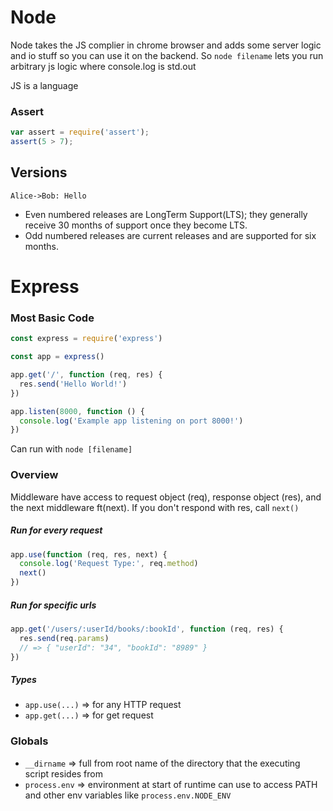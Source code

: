 # Node

Node takes the JS complier in chrome browser and adds some server logic and io stuff so you can use it on the backend. So `node filename` lets you run arbitrary js logic where console.log is std.out

JS is a language

### Assert

```js
var assert = require('assert');
assert(5 > 7);
```

## Versions

```flowchart
Alice->Bob: Hello

```



- Even numbered releases are LongTerm Support(LTS); they generally receive 30 months of support once they become LTS.
- Odd numbered releases are current releases and are supported for six months.

# Express

### Most Basic Code

```js
const express = require('express')

const app = express()

app.get('/', function (req, res) {
  res.send('Hello World!')
})

app.listen(8000, function () {
  console.log('Example app listening on port 8000!')
})
```

Can run with `node [filename]`

### Overview

Middleware have access to request object (req), response object (res), and the next middleware ft(next). If you don't respond with res, call `next()`

##### Run for every request

```javascript
app.use(function (req, res, next) {
  console.log('Request Type:', req.method)
  next()
})
```

##### Run for specific urls

```javascript
app.get('/users/:userId/books/:bookId', function (req, res) {
  res.send(req.params) 
  // => { "userId": "34", "bookId": "8989" }
})
```

##### Types

- `app.use(...)` => for any HTTP request
- `app.get(...)` => for get request

### Globals

- `__dirname` => full from root name of the directory that the executing script resides from
- `process.env` => environment at start of runtime can use to access PATH and other env variables like `process.env.NODE_ENV`